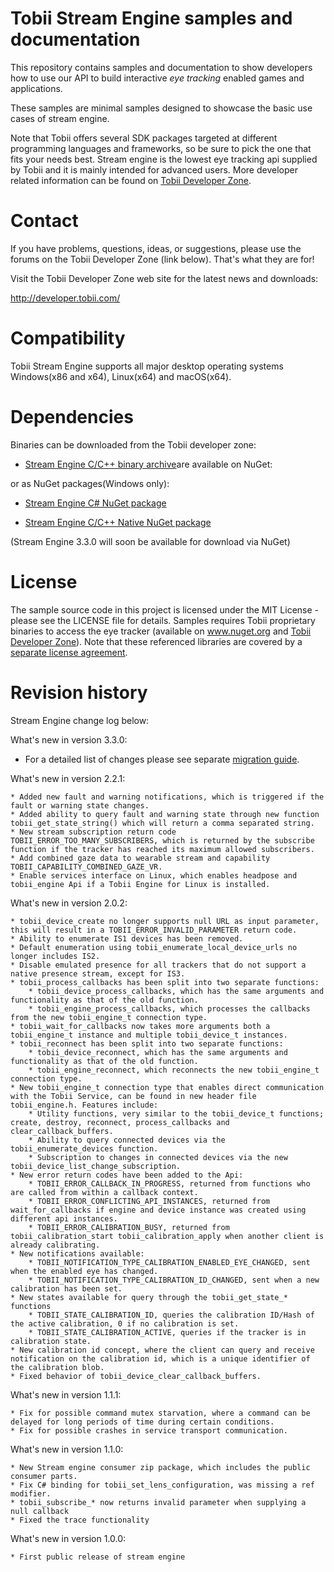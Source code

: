# Tobii Stream Engine samples and documentation

  This repository contains samples and documentation to show developers how to
  use our API to build interactive _eye tracking_ enabled games and applications.

  These samples are minimal samples designed to showcase the basic use cases of stream engine.

  Note that Tobii offers several SDK packages targeted at different programming languages and frameworks, so be sure to
  pick the one that fits your needs best. Stream engine is the lowest eye tracking api supplied by Tobii and it is
  mainly intended for advanced users. More developer related information can be found on [Tobii Developer Zone](http://developer.tobii.com/).

# Contact

  If you have problems, questions, ideas, or suggestions, please use the forums on the Tobii Developer Zone (link below).
  That's what they are for!

  Visit the Tobii Developer Zone web site for the latest news and downloads:

  http://developer.tobii.com/

# Compatibility

  Tobii Stream Engine supports all major desktop operating systems Windows(x86 and x64), Linux(x64) and macOS(x64).

# Dependencies
  Binaries can be downloaded from the Tobii developer zone:
  
  * [Stream Engine C/C++ binary archive](http://developer.tobii.com/downloads/)are available on NuGet:

  or as NuGet packages(Windows only):

  * [Stream Engine C# NuGet package](https://www.nuget.org/packages/Tobii.StreamEngine/) 
  
  * [Stream Engine C/C++ Native NuGet package](https://www.nuget.org/packages/Tobii.StreamEngine.Native/)
  
  (Stream Engine 3.3.0 will soon be available for download via NuGet)

# License

  The sample source code in this project is licensed under the MIT License - please see the LICENSE file for details.
  Samples requires Tobii proprietary binaries to access the eye tracker (available on www.nuget.org and [Tobii Developer Zone](http://developer.tobii.com/)).
  Note that these referenced libraries are covered by a [separate license agreement](https://developer.tobii.com/license-agreement/).

# Revision history

Stream Engine change log below:

What's new in version 3.3.0:

 - For a detailed list of changes please see separate [migration guide](docs/migration_guide_2.x_to_3.x.md).

What's new in version 2.2.1:

	* Added new fault and warning notifications, which is triggered if the fault or warning state changes.
	* Added ability to query fault and warning state through new function tobii_get_state_string() which will return a comma separated string.
	* New stream subscription return code TOBII_ERROR_TOO_MANY_SUBSCRIBERS, which is returned by the subscribe function if the tracker has reached its maximum allowed subscribers.
	* Add combined gaze data to wearable stream and capability TOBII_CAPABILITY_COMBINED_GAZE_VR.
	* Enable services interface on Linux, which enables headpose and tobii_engine Api if a Tobii Engine for Linux is installed.


What's new in version 2.0.2:

	* tobii_device_create no longer supports null URL as input parameter, this will result in a TOBII_ERROR_INVALID_PARAMETER return code.
	* Ability to enumerate IS1 devices has been removed.
	* Default enumeration using tobii_enumerate_local_device_urls no longer includes IS2.
	* Disable emulated presence for all trackers that do not support a native presence stream, except for IS3.
	* tobii_process_callbacks has been split into two separate functions:
		* tobii_device_process_callbacks, which has the same arguments and functionality as that of the old function.
		* tobii_engine_process_callbacks, which processes the callbacks from the new tobii_engine_t connection type.
	* tobii_wait_for_callbacks now takes more arguments both a tobii_engine_t instance and multiple tobii_device_t instances.
	* tobii_reconnect has been split into two separate functions:
		* tobii_device_reconnect, which has the same arguments and functionality as that of the old function.
		* tobii_engine_reconnect, which reconnects the new tobii_engine_t connection type.
	* New tobii_engine_t connection type that enables direct communication with the Tobii Service, can be found in new header file tobii_engine.h. Features include:
		* Utility functions, very similar to the tobii_device_t functions; create, destroy, reconnect, process_callbacks and clear_callback_buffers.
		* Ability to query connected devices via the tobii_enumerate_devices function.
		* Subscription to changes in connected devices via the new tobii_device_list_change_subscription.
	* New error return codes have been added to the Api:
		* TOBII_ERROR_CALLBACK_IN_PROGRESS, returned from functions who are called from within a callback context.
		* TOBII_ERROR_CONFLICTING_API_INSTANCES, returned from wait_for_callbacks if engine and device instance was created using different api instances.
		* TOBII_ERROR_CALIBRATION_BUSY, returned from tobii_calibration_start tobii_calibration_apply when another client is already calibrating.
	* New notifications available:
		* TOBII_NOTIFICATION_TYPE_CALIBRATION_ENABLED_EYE_CHANGED, sent when the enabled eye has changed.
		* TOBII_NOTIFICATION_TYPE_CALIBRATION_ID_CHANGED, sent when a new calibration has been set.
	* New states available for query through the tobii_get_state_* functions
		* TOBII_STATE_CALIBRATION_ID, queries the calibration ID/Hash of the active calibration, 0 if no calibration is set.
		* TOBII_STATE_CALIBRATION_ACTIVE, queries if the tracker is in calibration state.
	* New calibration id concept, where the client can query and receive notification on the calibration id, which is a unique identifier of the calibration blob.
	* Fixed behavior of tobii_device_clear_callback_buffers.


What's new in version 1.1.1:

	* Fix for possible command mutex starvation, where a command can be delayed for long periods of time during certain conditions.
	* Fix for possible crashes in service transport communication.


What's new in version 1.1.0:

	* New Stream engine consumer zip package, which includes the public consumer parts.
	* Fix C# binding for tobii_set_lens_configuration, was missing a ref modifier.
	* tobii_subscribe_* now returns invalid parameter when supplying a null callback
	* Fixed the trace functionality


What's new in version 1.0.0:

	* First public release of stream engine
